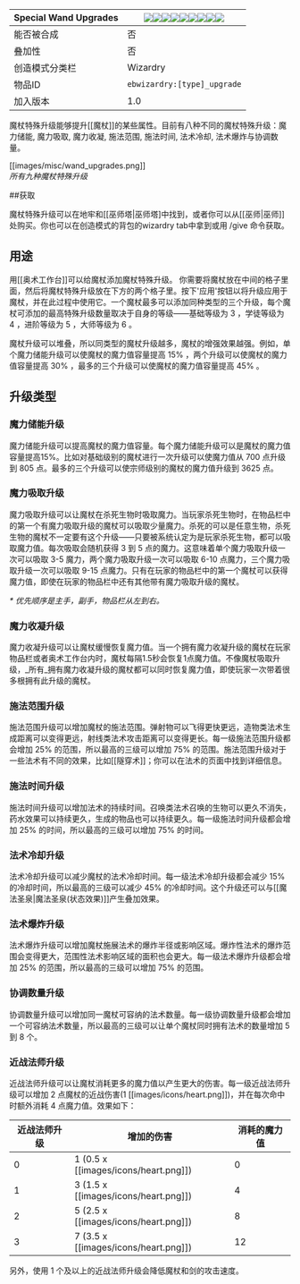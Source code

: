 | Special Wand Upgrades |![](https://github.com/Electroblob77/Wizardry/blob/1.12.2/src/main/resources/assets/ebwizardry/textures/items/upgrade_storage.png)![](https://github.com/Electroblob77/Wizardry/blob/1.12.2/src/main/resources/assets/ebwizardry/textures/items/upgrade_siphon.png)![](https://github.com/Electroblob77/Wizardry/blob/1.12.2/src/main/resources/assets/ebwizardry/textures/items/upgrade_condenser.png)![](https://github.com/Electroblob77/Wizardry/blob/1.12.2/src/main/resources/assets/ebwizardry/textures/items/upgrade_range.png)![](https://github.com/Electroblob77/Wizardry/blob/1.12.2/src/main/resources/assets/ebwizardry/textures/items/upgrade_duration.png)![](https://github.com/Electroblob77/Wizardry/blob/1.12.2/src/main/resources/assets/ebwizardry/textures/items/upgrade_cooldown.png)![](https://github.com/Electroblob77/Wizardry/blob/1.12.2/src/main/resources/assets/ebwizardry/textures/items/upgrade_blast.png)![](https://github.com/Electroblob77/Wizardry/blob/1.12.2/src/main/resources/assets/ebwizardry/textures/items/upgrade_attunement.png)![](https://github.com/Electroblob77/Wizardry/blob/1.12.2/src/main/resources/assets/ebwizardry/textures/items/upgrade_melee.png)|
|---|---|
| 能否被合成 | 否 |
| 叠加性 | 否 |
| 创造模式分类栏 | Wizardry |
| 物品ID | `ebwizardry:[type]_upgrade` |
| 加入版本 | 1.0 |


魔杖特殊升级能够提升[[魔杖]]的某些属性。目前有八种不同的魔杖特殊升级：魔力储能, 魔力吸取, 魔力收凝, 施法范围, 施法时间, 法术冷却, 法术爆炸与协调数量。

[[images/misc/wand_upgrades.png]]  
_所有九种魔杖特殊升级_

##获取


魔杖特殊升级可以在地牢和[[巫师塔|巫师塔]中找到，或者你可以从[[巫师|巫师]]处购买。你也可以在创造模式的背包的wizardry tab中拿到或用 /give 命令获取。

## 用途

用[[奥术工作台]]可以给魔杖添加魔杖特殊升级。 你需要将魔杖放在中间的格子里面，然后将魔杖特殊升级放在下方的两个格子里。按下'应用'按钮以将升级应用于魔杖，并在此过程中使用它。一个魔杖最多可以添加同种类型的三个升级，每个魔杖可添加的最高特殊升级数量取决于自身的等级——基础等级为 3 ，学徒等级为 4 ，进阶等级为 5 ，大师等级为 6 。

魔杖升级可以堆叠，所以同类型的魔杖升级越多，魔杖的增强效果越强。例如，单个魔力储能升级可以使魔杖的魔力值容量提高 15% ，两个升级可以使魔杖的魔力值容量提高 30% ，最多的三个升级可以使魔杖的魔力值容量提高 45% 。

## 升级类型

### 魔力储能升级

魔力储能升级可以提高魔杖的魔力值容量。每个魔力储能升级可以是魔杖的魔力值容量提高15%。比如对基础级别的魔杖进行一次升级可以使魔力值从 700 点升级到 805 点。最多的三个升级可以使宗师级别的魔杖的魔力值升级到 3625 点。

### 魔力吸取升级

魔力吸取升级可以让魔杖在杀死生物时吸取魔力。当玩家杀死生物时，在物品栏中的第一个有魔力吸取升级的魔杖可以吸取少量魔力。杀死的可以是任意生物，杀死生物的魔杖不一定要有这个升级——只要被系统认定为是玩家杀死生物，都可以吸取魔力值。每次吸取会随机获得 3 到 5 点的魔力。这意味着单个魔力吸取升级一次可以吸取 3-5 魔力，两个魔力吸取升级一次可以吸取 6-10 点魔力，三个魔力吸取升级一次可以吸取 9-15 点魔力。只有在玩家的物品栏中的第一个魔杖可以获得魔力值，即使在玩家的物品栏中还有其他带有魔力吸取升级的魔杖。

_* 优先顺序是主手，副手，物品栏从左到右。_

### 魔力收凝升级
 
魔力收凝升级可以让魔杖缓慢恢复魔力值。当一个拥有魔力收凝升级的魔杖在玩家物品栏或者奥术工作台内时，魔杖每隔1.5秒会恢复1点魔力值。不像魔杖吸取升级，_所有_拥有魔力收凝升级的魔杖都可以同时恢复魔力值，即使玩家一次带着很多根拥有此升级的魔杖。

### 施法范围升级

施法范围升级可以增加魔杖的施法范围。弹射物可以飞得更快更远，造物类法术生成距离可以变得更远，射线类法术攻击距离可以变得更长。每一级施法范围升级都会增加 25% 的范围，所以最高的三级可以增加 75% 的范围。施法范围升级对于一些法术有不同的效果，比如[[隧穿术]]；你可以在法术的页面中找到详细信息。

### 施法时间升级

施法时间升级可以增加法术的持续时间。召唤类法术召唤的生物可以更久不消失，药水效果可以持续更久，生成的物品也可以持续更久。每一级施法时间升级都会增加 25% 的时间，所以最高的三级可以增加 75% 的时间。

### 法术冷却升级

法术冷却升级可以减少魔杖的法术冷却时间。每一级法术冷却升级都会减少 15% 的冷却时间，所以最高的三级可以减少 45% 的冷却时间。这个升级还可以与[[魔法圣泉|魔法圣泉(状态效果)]]产生叠加效果。


### 法术爆炸升级

法术爆炸升级可以增加魔杖施展法术的爆炸半径或影响区域。爆炸性法术的爆炸范围会变得更大，范围性法术影响区域的面积也会更大。每一级法术爆炸升级都会增加 25% 的范围，所以最高的三级可以增加 75% 的范围。

### 协调数量升级


协调数量升级可以增加同一魔杖可容纳的法术数量。每一级协调数量升级都会增加一个可容纳法术数量，所以最高的三级可以让单个魔杖同时拥有法术的数量增加 5 到 8 个。

### 近战法师升级

近战法师升级可以让魔杖消耗更多的魔力值以产生更大的伤害。每一级近战法师升级可以增加 2 点魔杖的近战伤害(1 [[images/icons/heart.png]])，并在每次命中时额外消耗 4 点魔力值。效果如下：

| 近战法师升级 | 增加的伤害 | 消耗的魔力值 |
| --- | --- | --- |
| 0 | 1 (0.5 x [[images/icons/heart.png]]) | 0 |
| 1 | 3 (1.5 x [[images/icons/heart.png]]) | 4 |
| 2 | 5 (2.5 x [[images/icons/heart.png]]) | 8 |
| 3 | 7 (3.5 x [[images/icons/heart.png]]) | 12 |

另外，使用 1 个及以上的近战法师升级会降低魔杖和剑的攻击速度。

